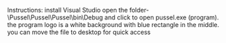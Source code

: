 Instructions:
install Visual Studio
open the folder- \Pussel\Pussel\Pussel\bin\Debug and click to open pussel.exe (program). the program logo is a white background with blue rectangle in the middle. you can move the file to desktop for quick access
